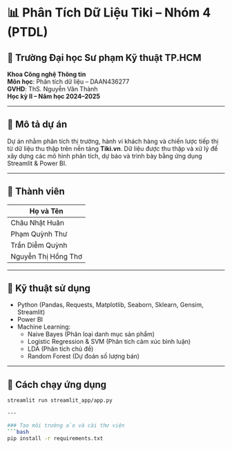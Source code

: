 # 📊 Phân Tích Dữ Liệu Tiki – Nhóm 4 (PTDL)

## 🏫 Trường Đại học Sư phạm Kỹ thuật TP.HCM  
**Khoa Công nghệ Thông tin**  
**Môn học**: Phân tích dữ liệu – DAAN436277  
**GVHD**: ThS. Nguyễn Văn Thành  
**Học kỳ II – Năm học 2024–2025**

---

## 📌 Mô tả dự án

Dự án nhằm phân tích thị trường, hành vi khách hàng và chiến lược tiếp thị từ dữ liệu thu thập trên nền tảng **Tiki.vn**. Dữ liệu được thu thập và xử lý để xây dựng các mô hình phân tích, dự báo và trình bày bằng ứng dụng Streamlit & Power BI.

---

## 🧩 Thành viên 
| Họ và Tên              
|------------------------
| Châu Nhật Huân         
| Phạm Quỳnh Thư         
| Trần Diễm Quỳnh        
| Nguyễn Thị Hồng Thơ   

---

## 🔧 Kỹ thuật sử dụng

- Python (Pandas, Requests, Matplotlib, Seaborn, Sklearn, Gensim, Streamlit)
- Power BI
- Machine Learning:  
  - Naive Bayes (Phân loại danh mục sản phẩm)  
  - Logistic Regression & SVM (Phân tích cảm xúc bình luận)  
  - LDA (Phân tích chủ đề)  
  - Random Forest (Dự đoán số lượng bán)

---

## 🚀 Cách chạy ứng dụng
```bash
streamlit run streamlit_app/app.py

---

### Tạo môi trường ảo và cài thư viện
```bash
pip install -r requirements.txt
